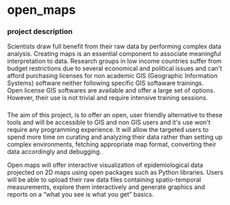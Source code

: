 # open_maps
### project description
Scientists draw full benefit from their raw data by performing complex data analysis. Creating maps is an essential component to associate meaningful interpretation to data.
Research groups in low income countries suffer from budget restrictions due to several economical and political issues and can't afford purchasing licenses for non academic GIS (Geographic Information Systems) software neither following specific GIS softaware trainings.  
Open license GIS softwares are available and offer a large set of options. However, their use is not trivial and require intensive training sessions.
###
The aim of this project, is to offer an open, user friendly alternative to these tools and will be accessible to GIS and non GIS users and it's use won't require any programming experience. It will allow the targeted users to spend more time on curating and analyzing their data rather than setting up complex environments, fetching appropriate map format, converting their data accordingly and debugging.   

Open maps will offer interactive visualization of epidemiological data projected on 2D maps using open packages such as Python libraries. Users will be able to upload their raw data files containing spatio-temporal measurements, explore them interactively and generate graphics and reports on a “what you see is what you get” basics. 


